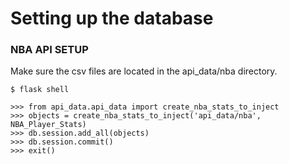 # Setting up the database


### NBA API SETUP

Make sure the csv files are located in the api_data/nba directory.

```
$ flask shell

>>> from api_data.api_data import create_nba_stats_to_inject
>>> objects = create_nba_stats_to_inject('api_data/nba', NBA_Player_Stats)
>>> db.session.add_all(objects)
>>> db.session.commit()
>>> exit()
```

